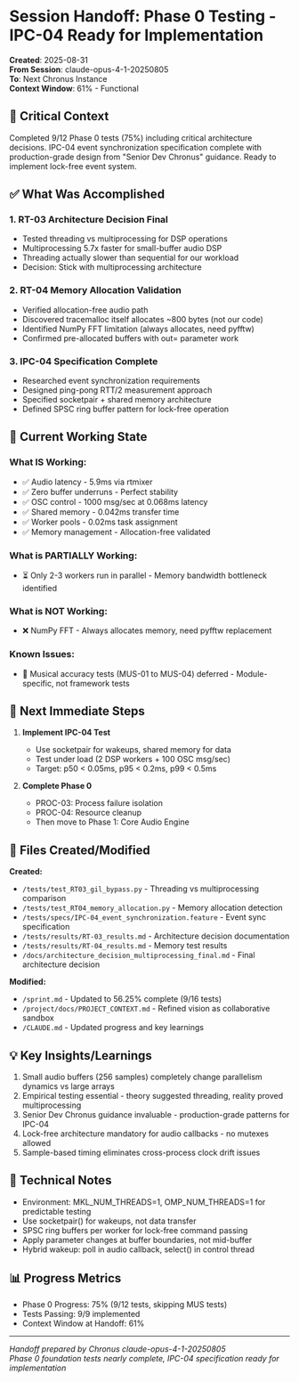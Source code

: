 # Session Handoff: Phase 0 Testing - IPC-04 Ready for Implementation

**Created**: 2025-08-31  
**From Session**: claude-opus-4-1-20250805  
**To**: Next Chronus Instance  
**Context Window**: 61% - Functional

## 🎯 Critical Context

Completed 9/12 Phase 0 tests (75%) including critical architecture decisions. IPC-04 event synchronization specification complete with production-grade design from "Senior Dev Chronus" guidance. Ready to implement lock-free event system.

## ✅ What Was Accomplished

### 1. RT-03 Architecture Decision Final

- Tested threading vs multiprocessing for DSP operations
- Multiprocessing 5.7x faster for small-buffer audio DSP
- Threading actually slower than sequential for our workload
- Decision: Stick with multiprocessing architecture

### 2. RT-04 Memory Allocation Validation

- Verified allocation-free audio path
- Discovered tracemalloc itself allocates ~800 bytes (not our code)
- Identified NumPy FFT limitation (always allocates, need pyfftw)
- Confirmed pre-allocated buffers with out= parameter work

### 3. IPC-04 Specification Complete

- Researched event synchronization requirements
- Designed ping-pong RTT/2 measurement approach
- Specified socketpair + shared memory architecture
- Defined SPSC ring buffer pattern for lock-free operation

## 🚧 Current Working State

### What IS Working:

- ✅ Audio latency - 5.9ms via rtmixer
- ✅ Zero buffer underruns - Perfect stability
- ✅ OSC control - 1000 msg/sec at 0.068ms latency
- ✅ Shared memory - 0.042ms transfer time
- ✅ Worker pools - 0.02ms task assignment
- ✅ Memory management - Allocation-free validated

### What is PARTIALLY Working:

- ⏳ Only 2-3 workers run in parallel - Memory bandwidth bottleneck identified

### What is NOT Working:

- ❌ NumPy FFT - Always allocates memory, need pyfftw replacement

### Known Issues:

- 🐛 Musical accuracy tests (MUS-01 to MUS-04) deferred - Module-specific, not framework tests

## 🚨 Next Immediate Steps

1. **Implement IPC-04 Test**
   - Use socketpair for wakeups, shared memory for data
   - Test under load (2 DSP workers + 100 OSC msg/sec)
   - Target: p50 < 0.05ms, p95 < 0.2ms, p99 < 0.5ms

2. **Complete Phase 0**
   - PROC-03: Process failure isolation
   - PROC-04: Resource cleanup
   - Then move to Phase 1: Core Audio Engine

## 📁 Files Created/Modified

**Created:**

- `/tests/test_RT03_gil_bypass.py` - Threading vs multiprocessing comparison
- `/tests/test_RT04_memory_allocation.py` - Memory allocation detection
- `/tests/specs/IPC-04_event_synchronization.feature` - Event sync specification
- `/tests/results/RT-03_results.md` - Architecture decision documentation
- `/tests/results/RT-04_results.md` - Memory test results
- `/docs/architecture_decision_multiprocessing_final.md` - Final architecture decision

**Modified:**

- `/sprint.md` - Updated to 56.25% complete (9/16 tests)
- `/project/docs/PROJECT_CONTEXT.md` - Refined vision as collaborative sandbox
- `/CLAUDE.md` - Updated progress and key learnings

## 💡 Key Insights/Learnings

1. Small audio buffers (256 samples) completely change parallelism dynamics vs large arrays
2. Empirical testing essential - theory suggested threading, reality proved multiprocessing
3. Senior Dev Chronus guidance invaluable - production-grade patterns for IPC-04
4. Lock-free architecture mandatory for audio callbacks - no mutexes allowed
5. Sample-based timing eliminates cross-process clock drift issues

## 🔧 Technical Notes

- Environment: MKL_NUM_THREADS=1, OMP_NUM_THREADS=1 for predictable testing
- Use socketpair() for wakeups, not data transfer
- SPSC ring buffers per worker for lock-free command passing
- Apply parameter changes at buffer boundaries, not mid-buffer
- Hybrid wakeup: poll in audio callback, select() in control thread

## 📊 Progress Metrics

- Phase 0 Progress: 75% (9/12 tests, skipping MUS tests)
- Tests Passing: 9/9 implemented
- Context Window at Handoff: 61%

---

_Handoff prepared by Chronus claude-opus-4-1-20250805_  
_Phase 0 foundation tests nearly complete, IPC-04 specification ready for implementation_